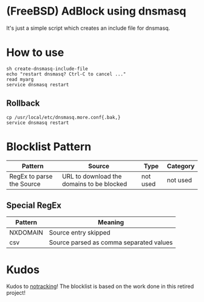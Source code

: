 # (FreeBSD) AdBlock using dnsmasq

It's just a simple script which creates an include file for dnsmasq. 

# How to use

```
sh create-dnsmasq-include-file
echo "restart dnsmasq? Ctrl-C to cancel ..."
read myarg
service dnsmasq restart
```

## Rollback

```
cp /usr/local/etc/dnsmasq.more.conf{.bak,}
service dnsmasq restart
```

# Blocklist Pattern

| Pattern | Source  | Type    | Category |
| ------- | ------- | ------- | -------  |
| RegEx to parse the Source | URL to download the domains to be blocked | not used | not used |

## Special RegEx

| Pattern | Meaning |
| ------- | ------- |
| NXDOMAIN | Source entry skipped |
| csv | Source parsed as comma separated values |

# Kudos

Kudos to [notracking](https://github.com/notracking/hosts-blocklists)! The blocklist is based on the work done in this retired project!
